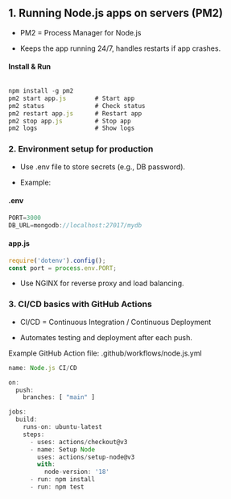 ## 1. Running Node.js apps on servers (PM2)

- PM2 = Process Manager for Node.js

- Keeps the app running 24/7, handles restarts if app crashes.

#### Install & Run

```js

npm install -g pm2
pm2 start app.js        # Start app
pm2 status              # Check status
pm2 restart app.js      # Restart app
pm2 stop app.js         # Stop app
pm2 logs                # Show logs

```

### 2. Environment setup for production

- Use .env file to store secrets (e.g., DB password).

- Example:

#### .env

```js
PORT=3000
DB_URL=mongodb://localhost:27017/mydb
```
#### app.js
```js
require('dotenv').config();
const port = process.env.PORT;
```

- Use NGINX for reverse proxy and load balancing.

### 3. CI/CD basics with GitHub Actions

- CI/CD = Continuous Integration / Continuous Deployment

- Automates testing and deployment after each push.

Example GitHub Action file:
.github/workflows/node.js.yml

```js
name: Node.js CI/CD

on:
  push:
    branches: [ "main" ]

jobs:
  build:
    runs-on: ubuntu-latest
    steps:
      - uses: actions/checkout@v3
      - name: Setup Node
        uses: actions/setup-node@v3
        with:
          node-version: '18'
      - run: npm install
      - run: npm test
```
